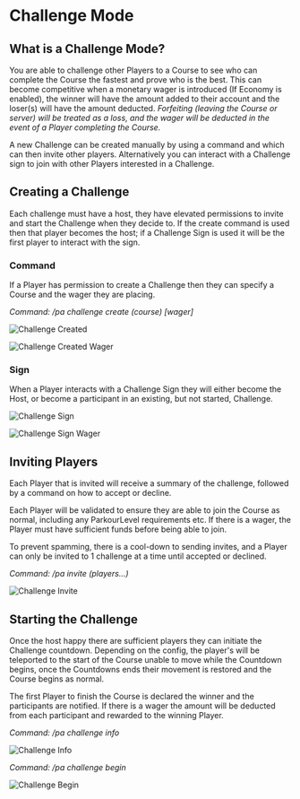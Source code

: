 Challenge Mode
======

## What is a Challenge Mode?

You are able to challenge other Players to a Course to see who can complete the Course the fastest and prove who is the best. This can become competitive when a monetary wager is introduced (If Economy is enabled), the winner will have the amount added to their account and the loser(s) will have the amount deducted. _Forfeiting (leaving the Course or server) will be treated as a loss, and the wager will be deducted in the event of a Player completing the Course._

A new Challenge can be created manually by using a command and which can then invite other players. Alternatively you can interact with a Challenge sign to join with other Players interested in a Challenge.

## Creating a Challenge

Each challenge must have a host, they have elevated permissions to invite and start the Challenge when they decide to. If the create command is used then that player becomes the host; if a Challenge Sign is used it will be the first player to interact with the sign.

### Command

If a Player has permission to create a Challenge then they can specify a Course and the wager they are placing.

_Command: /pa challenge create (course) \[wager]_

![Challenge Created](https://i.imgur.com/1oU1Ha6.png "Challenge Created")

![Challenge Created Wager](https://i.imgur.com/1RnbR3j.png "Challenge Created Wager")

### Sign

When a Player interacts with a Challenge Sign they will either become the Host, or become a participant in an existing, but not started, Challenge.

![Challenge Sign](https://i.imgur.com/1n66HUv.png "Challenge Sign")

![Challenge Sign Wager](https://i.imgur.com/AQ7pTe8.png "Challenge Sign Wager")

## Inviting Players

Each Player that is invited will receive a summary of the challenge, followed by a command on how to accept or decline.

Each Player will be validated to ensure they are able to join the Course as normal, including any ParkourLevel requirements etc. If there is a wager, the Player must have sufficient funds before being able to join.

To prevent spamming, there is a cool-down to sending invites, and a Player can only be invited to 1 challenge at a time until accepted or declined.

_Command: /pa invite (players...)_

![Challenge Invite](https://i.imgur.com/TwPNbz3.png "Challenge Invite")

## Starting the Challenge

Once the host happy there are sufficient players they can initiate the Challenge countdown. Depending on the config, the player's will be teleported to the start of the Course unable to move while the Countdown begins, once the Countdowns ends their movement is restored and the Course begins as normal.

The first Player to finish the Course is declared the winner and the participants are notified. If there is a wager the amount will be deducted from each participant and rewarded to the winning Player.

_Command: /pa challenge info_

![Challenge Info](https://i.imgur.com/G3ZQ5Dw.png "Challenge Info")

_Command: /pa challenge begin_

![Challenge Begin](https://i.imgur.com/CMMcOX5.png "Challenge Begin")

